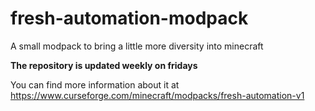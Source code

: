 # fresh-automation-modpack

A small modpack to bring a little more diversity into minecraft

**The repository is updated weekly on fridays**

You can find more information about it at https://www.curseforge.com/minecraft/modpacks/fresh-automation-v1
